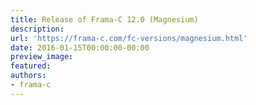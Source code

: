 ```yaml
---
title: Release of Frama-C 12.0 (Magnesium)
description:
url: 'https://frama-c.com/fc-versions/magnesium.html'
date: 2016-01-15T00:00:00-00:00
preview_image:
featured:
authors:
- frama-c
---
```



